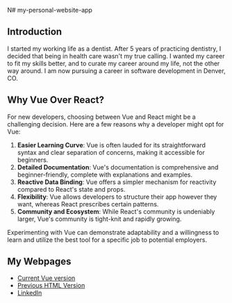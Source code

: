 N# my-personal-website-app

## Introduction

I started my working life as a dentist. After 5 years of practicing dentistry, I decided that being in health care wasn't my true calling. I wanted my career to fit my skills better, and to curate my career around my life, not the other way around. I am now pursuing a career in software development in Denver, CO.

## Why Vue Over React?

For new developers, choosing between Vue and React might be a challenging decision. Here are a few reasons why a developer might opt for Vue:

1. **Easier Learning Curve**: Vue is often lauded for its straightforward syntax and clear separation of concerns, making it accessible for beginners.
2. **Detailed Documentation**: Vue's documentation is comprehensive and beginner-friendly, complete with explanations and examples.
3. **Reactive Data Binding**: Vue offers a simpler mechanism for reactivity compared to React's state and props.
4. **Flexibility**: Vue allows developers to structure their app however they want, whereas React prescribes certain patterns.
5. **Community and Ecosystem**: While React's community is undeniably larger, Vue's community is tight-knit and rapidly growing.

Experimenting with Vue can demonstrate adaptability and a willingness to learn and utilize the best tool for a specific job to potential employers.

## My Webpages

- [Current Vue version](https://jduffey1990.github.io/personal-site-vue/)
- [Previous HTML Version](http://jduffey1990.github.io/portfolio-website)
- [LinkedIn](https://www.linkedin.com/in/jordan-duffey-39a76998/)
